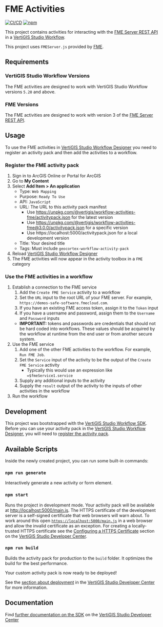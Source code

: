 # FME Activities

[![CI/CD](https://github.com/vertigis/workflow-activities-fme/workflows/CI/CD/badge.svg)](https://github.com/vertigis/workflow-activities-fme/actions)
[![npm](https://img.shields.io/npm/v/@vertigis/workflow-activities-fme)](https://www.npmjs.com/package/@vertigis/workflow-activities-fme)

This project contains activities for interacting with the [FME Server REST API](https://docs.safe.com/fme/html/FME_REST/apidoc/v3/) in a [VertiGIS Studio Workflow](https://www.vertigisstudio.com/products/vertigis-studio-workflow/).

This project uses `FMEServer.js` provided by [FME](https://playground.fmeserver.com/javascript/javascript-library/get-the-library/).

## Requirements

### VertiGIS Studio Workflow Versions

The FME activities are designed to work with VertiGIS Studio Workflow versions `5.20` and above.

### FME Versions

The FME activities are designed to work with version 3 of the [FME Server REST API](https://docs.safe.com/fme/html/FME_REST/apidoc/v3/#).

## Usage

To use the FME activities in [VertiGIS Studio Workflow Designer](https://apps.vertigisstudio.com/workflow/designer/) you need to register an activity pack and then add the activities to a workflow.

### Register the FME activity pack

1. Sign in to ArcGIS Online or Portal for ArcGIS
1. Go to **My Content**
1. Select **Add Item > An application**
    - Type: `Web Mapping`
    - Purpose: `Ready To Use`
    - API: `JavaScript`
    - URL: The URL to this activity pack manifest
        - Use https://unpkg.com/@vertigis/workflow-activities-fme/activitypack.json for the latest version
        - Use https://unpkg.com/@vertigis/workflow-activities-fme@3.0.0/activitypack.json for a specific version
        - Use https://localhost:5000/activitypack.json for a local development version
    - Title: Your desired title
    - Tags: Must include `geocortex-workflow-activity-pack`
1. Reload [VertiGIS Studio Workflow Designer](https://apps.vertigisstudio.com/workflow/designer/)
1. The FME activities will now appear in the activity toolbox in a `FME` category

### Use the FME activities in a workflow

1. Establish a connection to the FME service
    1. Add the `Create FME Service` activity to a workflow
    1. Set the `URL` input to the root URL of your FME server. For example, `https://demos-safe-software.fmecloud.com`.
    1. If you have an existing FME access token, assign it to the `Token` input
    1. If you have a username and password, assign them to the `Username` and `Password` inputs
    - **IMPORTANT:** tokens and passwords are credentials that should not be hard coded into workflows. These values should be acquired by the workflow at runtime from the end user or from another secure system.
1. Use the FME service
    1. Add one of the other FME activities to the workflow. For example, `Run FME Job`.
    1. Set the `Service` input of the activity to be the output of the `Create FME Service` activity
        - Typically this would use an expression like `=$fmeService1.service`
    1. Supply any additional inputs to the activity
    1. Supply the `result` output of the activity to the inputs of other activities in the workflow
1. Run the workflow

## Development

This project was bootstrapped with the [VertiGIS Studio Workflow SDK](https://github.com/vertigis/vertigis-workflow-sdk). Before you can use your activity pack in the [VertiGIS Studio Workflow Designer](https://apps.vertigisstudio.com/workflow/designer/), you will need to [register the activity pack](https://developers.vertigisstudio.com/docs/workflow/sdk-web-overview#register-the-activity-pack).

## Available Scripts

Inside the newly created project, you can run some built-in commands:

### `npm run generate`

Interactively generate a new activity or form element.

### `npm start`

Runs the project in development mode. Your activity pack will be available at [http://localhost:5000/main.js](http://localhost:5000/main.js). The HTTPS certificate of the development server is a self-signed certificate that web browsers will warn about. To work around this open [`https://localhost:5000/main.js`](https://localhost:5000/main.js) in a web browser and allow the invalid certificate as an exception. For creating a locally-trusted HTTPS certificate see the [Configuring a HTTPS Certificate](https://developers.vertigisstudio.com/docs/workflow/sdk-web-overview/#configuring-a-https-certificate) section on the [VertiGIS Studio Developer Center](https://developers.vertigisstudio.com/docs/workflow/overview/).

### `npm run build`

Builds the activity pack for production to the `build` folder. It optimizes the build for the best performance.

Your custom activity pack is now ready to be deployed!

See the [section about deployment](https://developers.vertigisstudio.com/docs/workflow/sdk-web-overview/#deployment) in the [VertiGIS Studio Developer Center](https://developers.vertigisstudio.com/docs/workflow/overview/) for more information.

## Documentation

Find [further documentation on the SDK](https://developers.vertigisstudio.com/docs/workflow/sdk-web-overview/) on the [VertiGIS Studio Developer Center](https://developers.vertigisstudio.com/docs/workflow/overview/)
